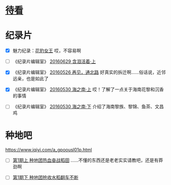 # [待看](https://github.com/noteMay/blog/issues/40)

# 纪录片

- [x] 魅力纪录：[花豹女王](https://www.bilibili.com/video/BV1Gs411a76W/)
哎，不容易啊

- [ ] 《纪录片编辑室》 [20160629 含泪活着·上](http://jishi.cctv.com/2016/06/29/VIDEkf7hLfh7M6cK1oRJQbbF160629.shtml)

- [x] 《纪录片编辑室》 [20160526 再见，通北路](https://jishi.cctv.com/2016/05/26/VIDEKOHZYnABMYy8usRFDxf3160526.shtml)
好真实的拆迁啊……俗话说，近邻远亲，也是如此了

- [x] 《纪录片编辑室》 [20160530 海之南·上](https://jishi.cctv.com/2016/05/27/VIDEz6UpYeNxiXBRhsKaz0nt160527.shtml)
哎！了解了一点关于海南花黎和沉香的事情

- [ ] 《纪录片编辑室》 [20160530 海之南·下](https://jishi.cctv.com/2016/05/30/VIDEVflIdphl3LJJOS6JH42x160530.shtml)
介绍了海南黎族、黎锦、鱼茶、文昌鸡

# 种地吧

<https://www.iqiyi.com/a_gpoousl01p.html>

- [ ] [第1期上 种地团热血奋战稻田](http://www.iqiyi.com/v_1cn6v93s3gs.html)
……不懂的东西还是老老实实请教吧，还是有莽劲啊

- [ ] [第1期下 种地团抢收水稻翻车不断](http://www.iqiyi.com/v_wmc3k0ku34.html)